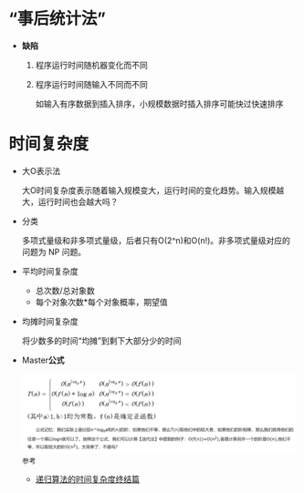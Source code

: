 # “事后统计法”

- **缺陷**

  1. 程序运行时间随机器变化而不同

  2. 程序运行时间随输入不同而不同

     如输入有序数据到插入排序，小规模数据时插入排序可能快过快速排序

# 时间复杂度

- 大O表示法

  大O时间复杂度表示随着输入规模变大，运行时间的变化趋势。输入规模越大，运行时间也会越大吗？

- 分类

  多项式量级和非多项式量级，后者只有O(2^n)和O(n!)。非多项式量级对应的问题为 NP 问题。

- 平均时间复杂度

  - 总次数/总对象数
  - 每个对象次数*每个对象概率，期望值

- 均摊时间复杂度

  将少数多的时间“均摊”到剩下大部分少的时间

- Master**公式**

  ![](pics/20190909092621.png)
  `参考`
  - [递归算法的时间复杂度终结篇](https://www.cnblogs.com/python27/archive/2011/12/09/2282486.html)